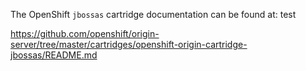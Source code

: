 The OpenShift `jbossas` cartridge documentation can be found at: test

https://github.com/openshift/origin-server/tree/master/cartridges/openshift-origin-cartridge-jbossas/README.md
